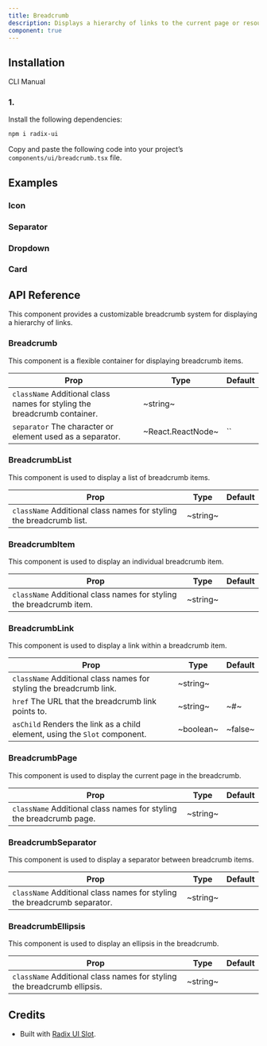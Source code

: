 ```yaml
---
title: Breadcrumb
description: Displays a hierarchy of links to the current page or resource in an application.
component: true
---
```


## Installation

CLI
Manual

### 1.

Install the following dependencies:

```bash
npm i radix-ui
```

Copy and paste the following code into your project’s `components/ui/breadcrumb.tsx` file.

## Examples

### Icon

### Separator

### Dropdown

### Card

## API Reference

This component provides a customizable breadcrumb system for displaying a hierarchy of links.

### Breadcrumb

This component is a flexible container for displaying breadcrumb items.

| **Prop**                                                                 | **Type**          | **Default** |
| ------------------------------------------------------------------------ | ----------------- | ----------- |
| `className` Additional class names for styling the breadcrumb container. | ~string~          |             |
| `separator` The character or element used as a separator.                | ~React.ReactNode~ | ``          |

### BreadcrumbList

This component is used to display a list of breadcrumb items.

| **Prop**                                                            | **Type** | **Default** |
| ------------------------------------------------------------------- | -------- | ----------- |
| `className` Additional class names for styling the breadcrumb list. | ~string~ |             |

### BreadcrumbItem

This component is used to display an individual breadcrumb item.

| **Prop**                                                            | **Type** | **Default** |
| ------------------------------------------------------------------- | -------- | ----------- |
| `className` Additional class names for styling the breadcrumb item. | ~string~ |             |

### BreadcrumbLink

This component is used to display a link within a breadcrumb item.

| **Prop**                                                                   | **Type**  | **Default** |
| -------------------------------------------------------------------------- | --------- | ----------- |
| `className` Additional class names for styling the breadcrumb link.        | ~string~  |             |
| `href` The URL that the breadcrumb link points to.                         | ~string~  | ~#~         |
| `asChild` Renders the link as a child element, using the `Slot` component. | ~boolean~ | ~false~     |

### BreadcrumbPage

This component is used to display the current page in the breadcrumb.

| **Prop**                                                            | **Type** | **Default** |
| ------------------------------------------------------------------- | -------- | ----------- |
| `className` Additional class names for styling the breadcrumb page. | ~string~ |             |

### BreadcrumbSeparator

This component is used to display a separator between breadcrumb items.

| **Prop**                                                                 | **Type** | **Default** |
| ------------------------------------------------------------------------ | -------- | ----------- |
| `className` Additional class names for styling the breadcrumb separator. | ~string~ |             |

### BreadcrumbEllipsis

This component is used to display an ellipsis in the breadcrumb.

| **Prop**                                                                | **Type** | **Default** |
| ----------------------------------------------------------------------- | -------- | ----------- |
| `className` Additional class names for styling the breadcrumb ellipsis. | ~string~ |             |

## Credits

- Built with [Radix UI Slot](https://www.radix-ui.com/primitives/docs/utilities/slot).
